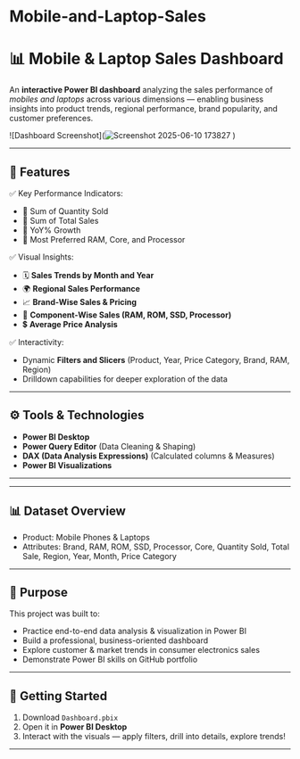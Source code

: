 # Mobile-and-Laptop-Sales
# 📊 Mobile & Laptop Sales Dashboard

An **interactive Power BI dashboard** analyzing the sales performance of *mobiles and laptops* across various dimensions — enabling business insights into product trends, regional performance, brand popularity, and customer preferences.

![Dashboard Screenshot](![Screenshot 2025-06-10 173827](https://github.com/user-attachments/assets/ea589851-6a45-4096-bcff-beb3182509d5)
)  


---

## 🚀 Features

✅ Key Performance Indicators:
- 📌 Sum of Quantity Sold  
- 📌 Sum of Total Sales  
- 📌 YoY% Growth  
- 📌 Most Preferred RAM, Core, and Processor  

✅ Visual Insights:
- 🗓️ **Sales Trends by Month and Year**  
- 🌍 **Regional Sales Performance**  
- 📈 **Brand-Wise Sales & Pricing**  
- 💾 **Component-Wise Sales (RAM, ROM, SSD, Processor)**  
- 💲 **Average Price Analysis**  

✅ Interactivity:
- Dynamic **Filters and Slicers** (Product, Year, Price Category, Brand, RAM, Region)  
- Drilldown capabilities for deeper exploration of the data

---

## ⚙️ Tools & Technologies

- **Power BI Desktop**
- **Power Query Editor** (Data Cleaning & Shaping)
- **DAX (Data Analysis Expressions)** (Calculated columns & Measures)
- **Power BI Visualizations**

---

---

## 📊 Dataset Overview

- Product: Mobile Phones & Laptops  
- Attributes: Brand, RAM, ROM, SSD, Processor, Core, Quantity Sold, Total Sale, Region, Year, Month, Price Category

---

## 🎯 Purpose

This project was built to:
- Practice end-to-end data analysis & visualization in Power BI  
- Build a professional, business-oriented dashboard  
- Explore customer & market trends in consumer electronics sales  
- Demonstrate Power BI skills on GitHub portfolio  

---

## 🚀 Getting Started

1. Download `Dashboard.pbix`  
2. Open it in **Power BI Desktop**  
3. Interact with the visuals — apply filters, drill into details, explore trends!

---






